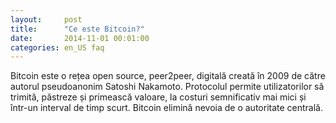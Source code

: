 ```yaml
---
layout:     post
title:      "Ce este Bitcoin?"
date:       2014-11-01 00:01:00
categories: en_US faq
---
```


Bitcoin este o rețea open source, peer2peer, digitală creată în 2009 de către autorul pseudoanonim Satoshi Nakamoto. Protocolul permite utilizatorilor să trimită, păstreze și primească valoare, la costuri semnificativ mai mici și într-un interval de timp scurt. Bitcoin elimină nevoia de o autoritate centrală.

